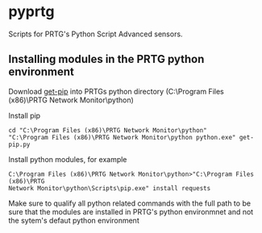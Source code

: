# pyprtg
Scripts for PRTG's Python Script Advanced sensors.

## Installing modules in the PRTG python environment

Download [get-pip](https://bootstrap.pypa.io/get-pip.py) into PRTGs python directory (C:\Program Files (x86)\PRTG Network Monitor\python)

Install pip
```
cd "C:\Program Files (x86)\PRTG Network Monitor\python"
"C:\Program Files (x86)\PRTG Network Monitor\python python.exe" get-pip.py
```
Install python modules, for example
```
C:\Program Files (x86)\PRTG Network Monitor\python>"C:\Program Files (x86)\PRTG
Network Monitor\python\Scripts\pip.exe" install requests
```
Make sure to qualify all python related commands with the full path to be sure that the modules are installed in PRTG's python environmnet and not the sytem's defaut python environment
